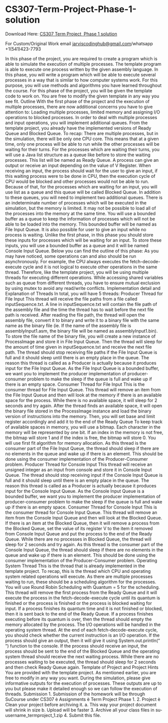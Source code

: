 # CS307-Term-Project-Phase-1-solution

Download Here: [CS307 Term Project  Phase 1 solution](https://jarviscodinghub.com/assignment/cs307-term-project%e2%80%a8-phase-1-solution/)

For Custom/Original Work email jarviscodinghub@gmail.com/whatsapp +1(541)423-7793

In this phase of the project, you are required to create a program which is able to simulate the execution of multiple processes. The template program is able to execute one process written by the given assembly language. In this phase, you will write a program which will be able to execute several processes in a way that is similar to how computer systems work. For this purpose, you will use methods and algorithms you have learned throughout the course. For this phase of the project, you will be given the template code to work on. You are free to modify the given template in any way you see fit. Outline With the first phase of the project and the execution of multiple processes, there are now additional concerns you have to give attention to: Loading multiple processes, limited memory and assigning I/O operations to blocked processes. In order to deal with multiple processes and input operations, you will implement additional queues. From the template project, you already have the implemented versions of Ready Queue and Blocked Queue. To recap: There are multiple processes, but in the simulation, there will be only one CPU core. This means that at a given time, only one process will be able to run while the other processes will be waiting for their turns. For the processes which are waiting their turns, you will use a Java list structure as a queue like before to store the waiting processes. This list will be named as Ready Queue. A process can give an output or receive an input depending on the value of V Register. When receiving an input, the process should wait for the user to give an input, if this waiting process were to be done in CPU, then the execution cycle of CPU would be blocked and other processes would not be able to run. Because of that, for the processes which are waiting for an input, you will use list as a queue and this queue will be called Blocked Queue. In addition to these queues, you will need to implement two additional queues. There is an indeterminate number of processes which will be executed in the simulation, but the memory is limited. It may not be possible to load all of the processes into the memory at
the same time. You will use a bounded buffer as a queue to keep the information of processes which will not be able to be loaded into the memory. This bounded buffer will be named as File Input Queue. It is also possible for user to give an input while no process is waiting. Unlike the first phase, in this phase you should store these inputs for processes which will be waiting for an input. To store these inputs, you will use a bounded buffer as a queue and it will be named Console Input Queue. Below you can find the outline of this phase:
As you may have noticed, some operations can and also should be run asynchronously. For example, the CPU always executes the fetch-decode-execute cycle and it is not logical to execute other operations in the same thread. Therefore, like the template project, you will be using multiple threads for executing different operations. While accessing shared variables such as queue from different threads, you have to ensure mutual exclusion by using mutex to avoid any read/write conflicts.
Implementation detail and Explanation of Threads In total, you will have 5 threads: Producer Thread for File Input This thread will receive the file paths from a file called inputSequence.txt. A line in inputSequence.txt will contain the file path of the assembly file and the time the thread has to wait before the next file path is received. After reading the file path, the thread will open the assembly file, convert it to binary and write it to a binary file with the same name as the binary file (ie. If the name of the assembly file is assemblyInput1.asm, the binary file will be named as assemblyInput1.bin). To store the file name of the binary file, you will create a new instance of ProcessImage and store it in File Input Queue. Then the thread will sleep for the amount of time given in inputSequence.txt and receive the next file path. The thread should stop receiving file paths if the File Input Queue is full and it should sleep until there is an empty place in the queue. The reason this thread is called as a Producer is actually because it produces input for the File Input Queue. As the File Input Queue is a bounded buffer, we want you to implement the producer implementation of producer-consumer problem to make the sleep if the queue is full and wake up if there is an empty space. Consumer Thread for File Input This is the consumer thread for File Input Queue. This thread will remove an item from the File Input Queue and then will look at the memory if there is an available space for the process. While there is no available space, it will sleep for 2 seconds and try again. After the thread finds an available space, it will open the binary file stored in the ProcessImage instance and load the binary version of instructions into the memory. Then, you will set base and limit register accordingly and add it to the end of the Ready Queue To keep track of available spaces in memory, you will use a bitmap. Each character in the memory will be represented by one bit. If an index in the memory is not free, the bitmap will store 1 and if the index is free, the bitmap will store 0. You will use first fit algorithm for memory allocation. As this thread is the consumer part of the File Input Queue, the thread should sleep if there are no elements in the queue and wake up if there is an element. This should be
done using the consumer implementation of the Producer-Consumer problem. Producer Thread for Console Input This thread will receive an unsigned integer as an input from console and store it in Console Input Queue. The thread should stop receiving input if the Console Input Queue is full and it should sleep until there is an empty place in the queue. The reason this thread is called as a Producer is actually because it produces input for the Console Input Queue. As the Console Input Queue is a bounded buffer, we want you to implement the producer implementation of producer-consumer problem to make the sleep if the queue is full and wake up if there is an empty space. Consumer Thread for Console Input This is the consumer thread for Console Input Queue. This thread will remove an item from the Console Input Queue and then will look at the Blocked Queue. If there is an item at the Blocked Queue, then it will remove a process from the Blocked Queue, set the value of its register V to the item it removed from Console Input Queue and put the process to the end of the Ready Queue. While there are no processes in Blocked Queue, the thread will sleep for 2 seconds and try again. As this thread is the consumer part of the Console Input Queue, the thread should sleep if there are no elements in the queue and wake up if there is an element. This should be done using the consumer implementation of the Producer-Consumer problem. Operating System Thread This is the thread that is already implemented in the template project. To recap, this is the thread which CPU and operating system related operations will execute. As there are multiple processes waiting to run, these should be a scheduling algorithm for the processes. You will use Round Robin Scheduling with Quantum = 5 for the scheduling. This thread will remove the first process from the Ready Queue and it will execute the process in the fetch-decode-execute cycle until its quantum is finished or the process is finished or the process is blocked waiting for input. If a process finishes its quantum time and it is not finished or blocked, then it is sent back to the end of the Ready Queue.
If a process finishes executing before its quantum is over, then the thread should empty the memory allocated by the process. The I/O operations will be handled in the operating system thread. At the end of each fetch-decode-execute cycle, you should check whether the current instruction is an I/O operation. If the process should give an output, then it will give it using System.out.println(“ ”) function to the console. If the process should receive an input, the process should be sent to the end of the Blocked Queue and the operating system thread should receive the next waiting process. While there are no processes waiting to be executed, the thread should sleep for 2 seconds and then check Ready Queue again. Template of Project and Project Hints You are provided with the template project. As mentioned earlier, you are free to modify in any way you want. During the simulation, please give informative outputs for the execution of processes. These outputs are up to you but please make it detailed enough so we can follow the execution of threads.
Submission 1. Submission of the homework will be through SuCourse under CS307 è Assignments è Term Project Phase 1. 2. Project è Clean your project before archiving it. a. This way your project document will shrink in size b. Upload will be faster 3. Archive all your class files in su-username_termproject_1.zip 4. Submit this file.

